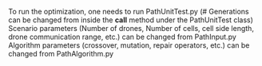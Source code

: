 To run the optimization, one needs to run PathUnitTest.py (# Generations can be changed from inside the __call__ method under the PathUnitTest class)
Scenario parameters (Number of drones, Number of cells, cell side length, drone communication range, etc.) can be changed from PathInput.py
Algorithm parameters (crossover, mutation, repair operators, etc.) can be changed from PathAlgorithm.py
